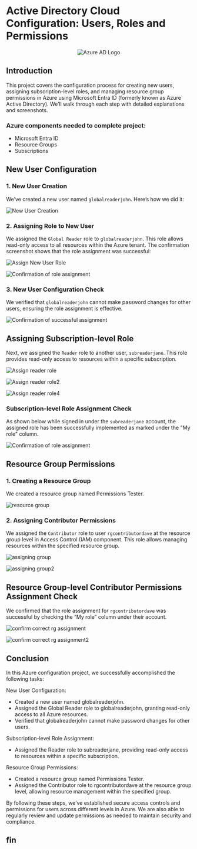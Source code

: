 # Active Directory Cloud Configuration: Users, Roles and Permissions

<div align="center">

![Azure AD Logo](https://imgur.com/XAXxzo9.jpg)

</div>

## Introduction

This project covers the configuration process for creating new users, assigning subscription-level roles, and managing resource group permissions in Azure using Microsoft Entra ID (formerly known as Azure Active Directory). We’ll walk through each step with detailed explanations and screenshots. 

### Azure components needed to complete project:

- Microsoft Entra ID
- Resource Groups
- Subscriptions

## New User Configuration

### 1. New User Creation

We’ve created a new user named `globalreaderjohn`. Here’s how we did it:

![New User Creation](https://imgur.com/EawR6ZZ.jpg)

### 2. Assigning Role to New User

We assigned the `Global Reader` role to `globalreaderjohn`. This role allows read-only access to all resources within the Azure tenant. The confirmation screenshot shows that the role assignment was successful:

![Assign New User Role](https://imgur.com/bwcfRgR.jpg)

![Confirmation of role assignment](https://imgur.com/P4Vq3by.jpg) 

### 3. New User Configuration Check

We verified that `globalreaderjohn` cannot make password changes for other users, ensuring the role assignment is effective.

![Confirmation of successful assignment](https://imgur.com/nS3aBhr.jpg)

## Assigning Subscription-level Role
Next, we assigned the `Reader` role to another user, `subreaderjane`. This role provides read-only access to resources within a specific subscription.

![Assign reader role](https://imgur.com/5MJFYFD.jpg)

![Assign reader role2](https://imgur.com/yLUGAwC.jpg)

![Assign reader role4](https://imgur.com/9v2fzhz.jpg) 

### Subscription-level Role Assignment Check
As shown below while signed in under the `subreaderjane` account, the assigned role has been successfully implemented as marked under the "My role" column. 

![Confirmation of role assignment](https://imgur.com/xN3HJYg.jpg) 

## Resource Group Permissions

### 1. Creating a Resource Group

We created a resource group named Permissions Tester.

![resource group](https://imgur.com/bmeCnpu.jpg)

### 2. Assigning Contributor Permissions

We assigned the `Contributor` role to user `rgcontributordave` at the resource group level in Access Control (IAM) component. This role allows managing resources within the specified resource group.

![assigning group](https://imgur.com/UlLmIKY.jpg)

![assigning group2](https://imgur.com/GGjFTTL.jpg)

## Resource Group-level Contributor Permissions Assignment Check

We confirmed that the role assignment for `rgcontributordave` was successful by checking the “My role” column under their account.

![confirm correct rg assignment](https://imgur.com/GGjFTTL.jpg) 

![confirm correct rg assignment2](https://imgur.com/m4WXSqs.jpg) 


## Conclusion

In this Azure configuration project, we successfully accomplished the following tasks:

New User Configuration:
- Created a new user named globalreaderjohn.
- Assigned the Global Reader role to globalreaderjohn, granting read-only access to all Azure resources.
- Verified that globalreaderjohn cannot make password changes for other users.

Subscription-level Role Assignment:
- Assigned the Reader role to subreaderjane, providing read-only access to resources within a specific subscription.

Resource Group Permissions:
- Created a resource group named Permissions Tester.
- Assigned the Contributor role to rgcontributordave at the resource group level, allowing resource management within the specified group.

By following these steps, we’ve established secure access controls and permissions for users across different levels in Azure. We are also able to regularly review and update permissions as needed to maintain security and compliance.

## fin
